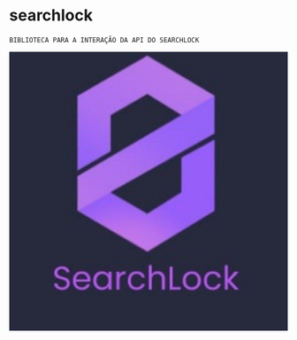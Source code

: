 # searchlock
    BIBLIOTECA PARA A INTERAÇÃO DA API DO SEARCHLOCK
![SEARCHLOCK](/img/searchlock.jpg)